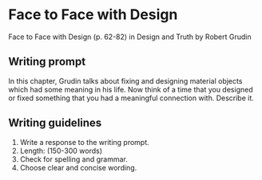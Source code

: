 # Face to Face with Design

Face to Face with Design \(p. 62-82\) in Design and Truth by Robert Grudin

## **Writing prompt**

In this chapter, Grudin talks about fixing and designing material objects which had some meaning in his life. Now think of a time that you designed or fixed something that you had a meaningful connection with. Describe it.

## **Writing guidelines**

1. Write a response to the writing prompt.
2. Length: \(150-300 words\)
3. Check for spelling and grammar.
4. Choose clear and concise wording.



